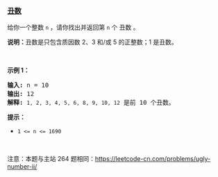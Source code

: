 ### [丑数](https://leetcode-cn.com/problems/chou-shu-lcof)

<p>给你一个整数 <code>n</code> ，请你找出并返回第 <code>n</code> 个 丑数 。</p>

<p><strong>说明：</strong>丑数是只包含质因数 2、3 和/或 5 的正整数；1 是丑数。</p>

<p>&nbsp;</p>

<p><strong>示例 1：</strong></p>

<pre>
<strong>输入:</strong> n = 10
<strong>输出:</strong> 12
<strong>解释: </strong><code>1, 2, 3, 4, 5, 6, 8, 9, 10, 12</code> 是前 10 个丑数。</pre>

<p><b>提示：</b>&nbsp;</p>

<ul>
	<li><code>1 &lt;= n&nbsp;&lt;=<b>&nbsp;</b>1690</code></li>
</ul>

<p>&nbsp;</p>

<p>注意：本题与主站 264 题相同：<a href="https://leetcode-cn.com/problems/ugly-number-ii/">https://leetcode-cn.com/problems/ugly-number-ii/</a></p>

<p>&nbsp;</p>

